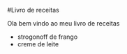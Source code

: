 #Livro de receitas

Ola bem vindo ao meu livro de receitas

 - strogonoff de frango
 - creme de leite